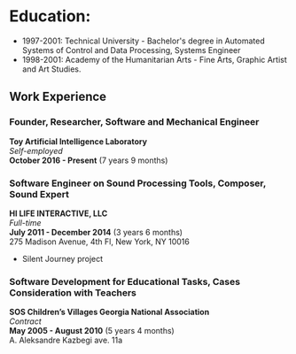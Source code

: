  
# Education:
- 1997-2001: Technical University - Bachelor's degree in Automated Systems of Control and Data Processing, Systems Engineer
- 1998-2001: Academy of the Humanitarian Arts - Fine Arts, Graphic Artist and Art Studies.
 

 ## Work Experience

### Founder, Researcher, Software and Mechanical Engineer
**Toy Artificial Intelligence Laboratory**  
_Self-employed_  
**October 2016 - Present** (7 years 9 months)

### Software Engineer on Sound Processing Tools, Composer, Sound Expert
**HI LIFE INTERACTIVE, LLC**  
_Full-time_  
**July 2011 - December 2014** (3 years 6 months)  
275 Madison Avenue, 4th Fl, New York, NY 10016  
- Silent Journey project

### Software Development for Educational Tasks, Cases Consideration with Teachers
**SOS Children’s Villages Georgia National Association**  
_Contract_  
**May 2005 - August 2010** (5 years 4 months)  
A. Aleksandre Kazbegi ave. 11a
